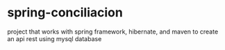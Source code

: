 # spring-conciliacion

project that works with spring framework, hibernate, and maven to create an api rest using mysql database
